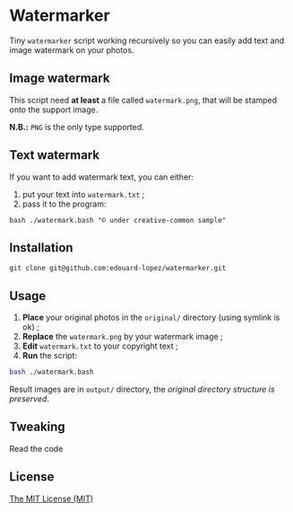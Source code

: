 # Watermarker

Tiny `watermarker` script working recursively so you can easily add text and image watermark on your photos.

## Image watermark

This script need **at least** a file called `watermark.png`, that will be stamped onto the support image.

**N.B.:** `PNG` is the only type supported.

## Text watermark

If you want to add watermark text, you can either:

1. put your text into `watermark.txt` ;
2. pass it to the program:

```
bash ./watermark.bash "© under creative-common sample"
```

## Installation

    git clone git@github.com:edouard-lopez/watermarker.git

## Usage
1. **Place** your original photos in the `original/` directory (using symlink is ok) ;
2. **Replace** the `watermark.png` by your watermark image ;
3. **Edit** `watermark.txt` to your copyright text ;
4. **Run** the script:

```bash
bash ./watermark.bash
```
Result images are in `output/` directory, the _original directory structure is preserved_.

## Tweaking

Read the code

## License

[The MIT License (MIT)](http://opensource.org/licenses/MIT)
